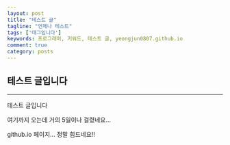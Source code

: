 ```yaml
---
layout: post
title: "테스트 글"
tagline: "언제나 테스트"
tags: ['태그입니다']
keywords: 프로그래머, 키워드, 테스트 글, yeongjun0807.github.io
comment: true
category: posts
---
```


## 테스트 글입니다 ##
----------
테스트 글입니다

여기까지 오는데 거의 5일이나 걸렸네요...

github.io 페이지... 정말 힘드네요!!

